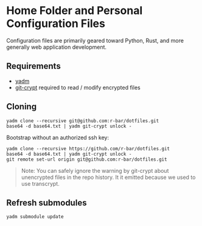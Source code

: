 # Home Folder and Personal Configuration Files

Configuration files are primarily geared toward Python, Rust, and more generally
web application development.

## Requirements
* [yadm](https://yadm.io/)
* [git-crypt](https://github.com/AGWA/git-crypt) required to read /
  modify encrypted files

## Cloning
```
yadm clone --recursive git@github.com:r-bar/dotfiles.git
base64 -d base64.txt | yadm git-crypt unlock -
```

Bootstrap without an authorized ssh key:
```
yadm clone --recursive https://github.com/r-bar/dotfiles.git
base64 -d base64.txt | yadm git-crypt unlock -
git remote set-url origin git@github.com:r-bar/dotfiles.git
```

> Note: You can safely ignore the warning by git-crypt about unencrypted files
> in the repo history. It it emitted because we used to use transcrypt.

## Refresh submodules
```
yadm submodule update
```
